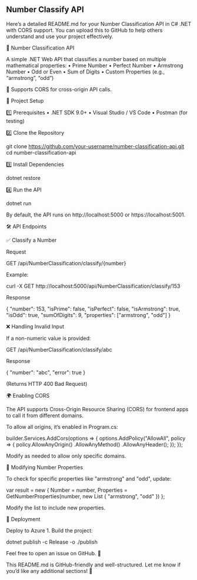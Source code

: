 ## Number Classify API 

Here’s a detailed README.md for your Number Classification API in C# .NET with CORS support. You can upload this to GitHub to help others understand and use your project effectively.

📌 Number Classification API

A simple .NET Web API that classifies a number based on multiple mathematical properties:
	•	Prime Number
	•	Perfect Number
	•	Armstrong Number
	•	Odd or Even
	•	Sum of Digits
	•	Custom Properties (e.g., “armstrong”, “odd”)

🚀 Supports CORS for cross-origin API calls.

📂 Project Setup

1️⃣ Prerequisites
	•	.NET SDK 9.0+
	•	Visual Studio / VS Code
	•	Postman  (for testing)

2️⃣ Clone the Repository

git clone https://github.com/your-username/number-classification-api.git
cd number-classification-api

3️⃣ Install Dependencies

dotnet restore

4️⃣ Run the API

dotnet run

By default, the API runs on http://localhost:5000 or https://localhost:5001.

🛠 API Endpoints

✅ Classify a Number

Request

GET /api/NumberClassification/classify/{number}

Example:

curl -X GET http://localhost:5000/api/NumberClassification/classify/153

Response

{
  "number": 153,
  "isPrime": false,
  "isPerfect": false,
  "isArmstrong": true,
  "isOdd": true,
  "sumOfDigits": 9,
  "properties": ["armstrong", "odd"]
}

❌ Handling Invalid Input

If a non-numeric value is provided:

GET /api/NumberClassification/classify/abc

Response

{
  "number": "abc",
  "error": true
}

(Returns HTTP 400 Bad Request)

🌍 Enabling CORS

The API supports Cross-Origin Resource Sharing (CORS) for frontend apps to call it from different domains.

To allow all origins, it’s enabled in Program.cs:

builder.Services.AddCors(options =>
{
    options.AddPolicy("AllowAll", policy =>
    {
        policy.AllowAnyOrigin()
              .AllowAnyMethod()
              .AllowAnyHeader();
    });
});

Modify as needed to allow only specific domains.

🔧 Modifying Number Properties

To check for specific properties like "armstrong" and "odd", update:

var result = new
{
    Number = number,
    Properties = GetNumberProperties(number, new List<string> { "armstrong", "odd" })
};

Modify the list to include new properties.

🚀 Deployment

Deploy to Azure
	1.	Build the project:

dotnet publish -c Release -o ./publish


	

Feel free to open an issue on GitHub. 🚀

This README.md is GitHub-friendly and well-structured. Let me know if you’d like any additional sections! 🚀
